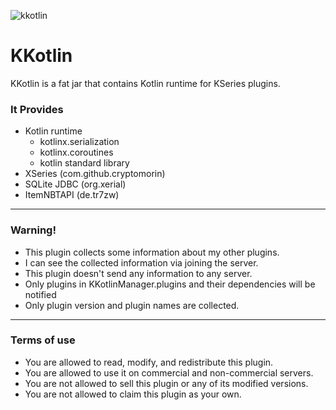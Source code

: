 ![kkotlin](https://github.com/kingOf0/KKotlin/assets/44327892/f263ead9-4a7c-42ea-b6b8-36639614fc12)
# KKotlin

KKotlin is a fat jar that contains Kotlin runtime for KSeries plugins.


### **It Provides**
* Kotlin runtime 
  * kotlinx.serialization
  * kotlinx.coroutines 
  * kotlin standard library 
* XSeries (com.github.cryptomorin)
* SQLite JDBC (org.xerial)
* ItemNBTAPI (de.tr7zw)


<hr>

### **Warning!**
* This plugin collects some information about my other plugins.
* I can see the collected information via joining the server.
* This plugin doesn't send any information to any server.
* Only plugins in KKotlinManager.plugins and their dependencies will be notified
* Only plugin version and plugin names are collected.

<hr>

### **Terms of use**

* You are allowed to read, modify, and redistribute this plugin.
* You are allowed to use it on commercial and non-commercial servers.
* You are not allowed to sell this plugin or any of its modified versions.
* You are not allowed to claim this plugin as your own.
